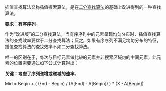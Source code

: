 插值查找算法又称插值搜索算法，是在[二分查找算法](http://c.biancheng.net/algorithm/binary-search.html)的基础上改进得到的一种查找算法。

**要求：有序序列**。

作为“改进版”的二分查找算法，当有序序列中的元素呈现均匀分布时，插值查找算法的查找效率要优于二分查找算法；反之，如果有序序列不满足均匀分布的特征，插值查找算法的查找效率不如二分查找算法。

唯一的区别在于，每次与目标元素做比较的元素并非搜索区域内的中间元素，此元素的位置需要通过如下公式计算得出：

**关键：考虑了序列递增或递减的速率**。

Mid = Begin + ( (End - Begin) / (A[End] - A[Begin]) ) * (X - A[Begin])